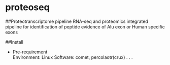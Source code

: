 # proteoseq
##Proteotranscriptome pipeline
RNA-seq and proteomics integrated pipeline for identification of peptide evidence of Alu exon or Human specific exons

##Install
* Pre-requirement<br />
Environment:  Linux
Software:     comet, percolaotr(crux)
.
.
.
